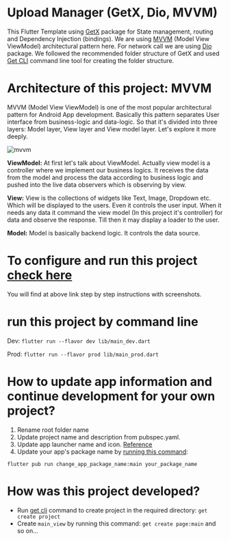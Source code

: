 # Upload Manager (GetX, Dio, MVVM)

This Flutter Template using [GetX](https://pub.dev/packages/get) package for State management, routing and Dependency Injection (bindings). We are using [MVVM](https://en.wikipedia.org/wiki/Model%E2%80%93view%E2%80%93viewmodel) (Model View ViewModel) architectural pattern here. For network call we are using [Dio](https://pub.dev/packages/dio) package. We followed the recommended folder structure of GetX and used [Get CLI](https://pub.dev/packages/get_cli) command line tool for creating the folder structure.

# Architecture of this project: MVVM

MVVM (Model View ViewModel) is one of the most popular architectural pattern for Android App development. Basically
this pattern separates User interface from business-logic and data-logic. So that it's divided into three layers: Model layer, 
View layer and View model layer. Let's explore it more deeply.

![mvvm](https://user-images.githubusercontent.com/3769029/137336079-1f3384d0-b9d6-4462-a2c4-4a3d2cc77e8a.png)

<b>ViewModel:</b> At first let's talk about ViewModel. Actually view model is a controller where we 
implement our business logics. It receives the data from the model and process the data according to
business logic and pushed into the live data observers which is observing by view.

<b>View:</b> View is the collections of widgets like Text, Image, Dropdown etc. Which will be displayed
to the users. Even it controls the user input. When it needs any data it command the view model (In this project it's controller)
for data and observe the response. Till then it may display a loader to the user.

<b>Model:</b> Model is basically backend logic. It controls the data source.

# To configure and run this project [check here](readme_configuration_guideline.md) 
You will find at above link step by step instructions with screenshots.

# run this project by command line
Dev: `flutter run --flavor dev lib/main_dev.dart`

Prod: `flutter run --flavor prod lib/main_prod.dart`

# How to update app information and continue development for your own project?

1. Rename root folder name
2. Update project name and description from pubspec.yaml. 
3. Update app launcher name and icon. [Reference](https://medium.com/@vaibhavi.rana99/change-application-name-and-icon-in-flutter-bebbec297c57)
4. Update your app's package name by [running this command](https://pub.dev/packages/change_app_package_name):

`flutter pub run change_app_package_name:main your_package_name`

# How was this project developed?
- Run [get cli](https://pub.dev/packages/get_cli) command to create project in the required directory: `get create project`
- Create `main_view` by running this command: `get create page:main` and so on...
